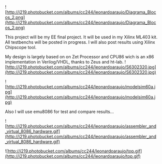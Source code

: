 ![http://i219.photobucket.com/albums/cc244/leonardoaraujo/Diagrama_Blocos_2.png](http://i219.photobucket.com/albums/cc244/leonardoaraujo/Diagrama_Blocos_2.png)

This project will be my EE final project. It will be used in my Xilinx ML403 kit. All testbenchs will be posted in progress. I will also post results using Xilinx Chipscope tool.

My design is largely based on on Zet Processor and CPU86 wich is an x86 implementation in Verilog/VHDL, thanks to Zeus and ht-lab.
![http://i219.photobucket.com/albums/cc244/leonardoaraujo/S6302320.jpg](http://i219.photobucket.com/albums/cc244/leonardoaraujo/S6302320.jpg)

![http://i219.photobucket.com/albums/cc244/leonardoaraujo/modelsim60a.jpg](http://i219.photobucket.com/albums/cc244/leonardoaraujo/modelsim60a.jpg)

Also I will use emu8086 for test and compare results...

![http://i219.photobucket.com/albums/cc244/leonardoaraujo/assembler_and_virtual_8086_hardware.gif](http://i219.photobucket.com/albums/cc244/leonardoaraujo/assembler_and_virtual_8086_hardware.gif)

![http://i219.photobucket.com/albums/cc244/leonardoaraujo/top.gif](http://i219.photobucket.com/albums/cc244/leonardoaraujo/top.gif)